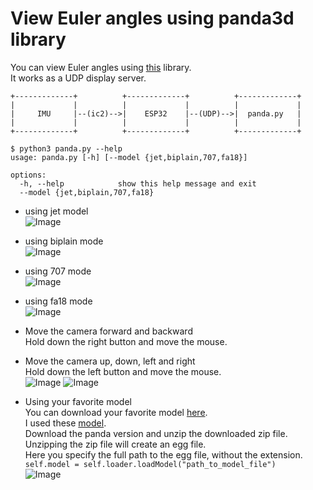 # View Euler angles using panda3d library   
You can view Euler angles using [this](https://www.panda3d.org/) library.   
It works as a UDP display server.   

```
+-------------+          +-------------+          +-------------+
|             |          |             |          |             |
|     IMU     |--(ic2)-->|    ESP32    |--(UDP)-->|  panda.py   |
|             |          |             |          |             |
+-------------+          +-------------+          +-------------+
```

```
$ python3 panda.py --help
usage: panda.py [-h] [--model {jet,biplain,707,fa18}]

options:
  -h, --help            show this help message and exit
  --model {jet,biplain,707,fa18}
```


- using jet model   
	![Image](https://github.com/user-attachments/assets/6d81eec0-5b80-4e5f-ae97-689742253f9a)

- using biplain mode   
	![Image](https://github.com/user-attachments/assets/a37359f2-51f9-439b-88d7-a57bf165265f)

- using 707 mode   
	![Image](https://github.com/user-attachments/assets/a058972d-3708-47f0-b6a0-36f7fbe25c08)

- using fa18 mode   
	![Image](https://github.com/user-attachments/assets/0ed14905-319f-423c-9d79-d5ca66b34f54)

- Move the camera forward and backward   
	Hold down the right button and move the mouse.   

- Move the camera up, down, left and right   
	Hold down the left button and move the mouse.   
	![Image](https://github.com/user-attachments/assets/9558a7db-7402-470e-acf0-299d3e36464e)
	![Image](https://github.com/user-attachments/assets/41420480-9f9b-4189-834e-7fe033e3a43e)

- Using your favorite model   
	You can download your favorite model [here](https://www.alice.org/pandagallery/).   
	I used these [model](https://www.alice.org/pandagallery/Vehicles/index.html).   
	Download the panda version and unzip the downloaded zip file.   
	Unzipping the zip file will create an egg file.   
	Here you specify the full path to the egg file, without the extension.   
	```self.model = self.loader.loadModel("path_to_model_file")```    
	![Image](https://github.com/user-attachments/assets/19088d8c-32c2-48f3-83a3-79adb364203a)

